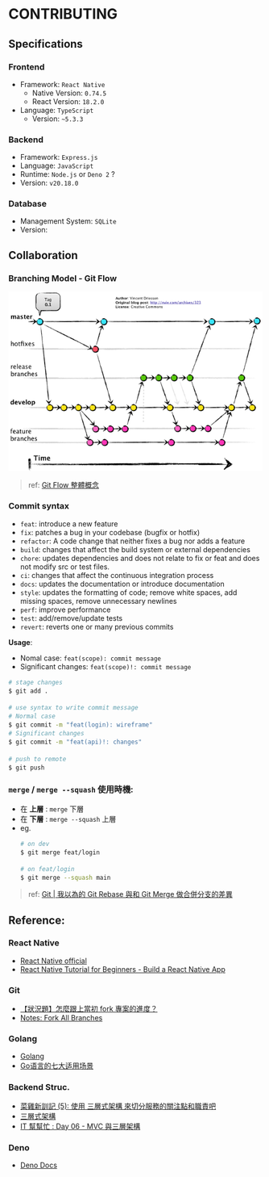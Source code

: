 # CONTRIBUTING
## Specifications
### **Frontend**
- Framework: `React Native`
  - Native Version: `0.74.5`
  - React Version: `18.2.0`
- Language: `TypeScript`
  - Version: `~5.3.3`
### **Backend**
- Framework: `Express.js`
- Language: `JavaScript`
- Runtime: `Node.js` or `Deno 2` ?
- Version: `v20.18.0`
### **Database**
- Management System: `SQLite`
- Version: 

## Collaboration
### Branching Model - Git Flow
![Git Flow](./docs/Images/Git%20Flow.png)
> ref: [Git Flow 整體概念](https://alincode.github.io/git-workshop/git-flow/)


### Commit syntax
- `feat`: introduce a new feature
- `fix`: patches a bug in your codebase (bugfix or hotfix)
- `refactor`: A code change that neither fixes a bug nor adds a feature
- `build`: changes that affect the build system or external dependencies
- `chore`: updates dependencies and does not relate to fix or feat and does not modify src or test files.
- `ci`: changes that affect the continuous integration process
- `docs`: updates the documentation or introduce documentation
- `style`: updates the formatting of code; remove white spaces, add missing spaces, remove unnecessary newlines
- `perf`: improve performance
- `test`: add/remove/update tests
- `revert`: reverts one or many previous commits
  
__Usage__: 
* Nomal case: `feat(scope): commit message`
* Significant changes: `feat(scope)!: commit message`
```bash
# stage changes
$ git add .

# use syntax to write commit message
# Normal case
$ git commit -m "feat(login): wireframe"
# Significant changes
$ git commit -m "feat(api)!: changes"

# push to remote
$ git push
```

### `merge` / `merge --squash` 使用時機:
- 在 __上層__ : `merge` 下層
- 在 __下層__ : `merge --squash` 上層
- eg.
    ```bash
    # on dev
    $ git merge feat/login

    # on feat/login
    $ git merge --squash main
    ```
> ref: [Git | 我以為的 Git Rebase 與和 Git Merge 做合併分支的差異](https://medium.com/starbugs/git-%E6%88%91%E4%BB%A5%E7%82%BA%E7%9A%84-git-rebase-%E8%88%87%E5%92%8C-git-merge-%E5%81%9A%E5%90%88%E4%BD%B5%E5%88%86%E6%94%AF%E7%9A%84%E5%B7%AE%E7%95%B0-cacd3f45294d)

## Reference:<br>
### React Native
- [React Native official](https://reactnative.dev/)
- [React Native Tutorial for Beginners - Build a React Native App](https://www.youtube.com/watch?v=0-S5a0eXPoc&list=PLTjRvDozrdlxzQet01qZBt-sRG8bbDggv&index=1)
### Git
- [【狀況題】怎麼跟上當初 fork 專案的進度？](https://gitbook.tw/chapters/github/syncing-a-fork)
- [Notes: Fork All Branches](docs/note.md) 
### Golang
- [Golang](https://go.dev/doc/)
- [Go语言的七大适用场景](https://juejin.cn/post/7213576339328434233)
### Backend Struc.
- [菜雞新訓記 (5): 使用 三層式架構 來切分服務的關注點和職責吧](https://igouist.github.io/post/2021/10/newbie-5-3-layer-architecture/)
- [三層式架構](https://sunnyday0932.github.io/2020/%E4%B8%89%E5%B1%A4%E5%BC%8F%E6%9E%B6%E6%A7%8B/)
- [IT 幫幫忙 : Day 06 - MVC 與三層架構](https://ithelp.ithome.com.tw/m/articles/10268951)
### Deno
- [Deno Docs](https://docs.deno.com/)